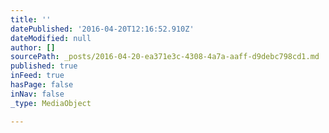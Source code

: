 ```yaml
---
title: ''
datePublished: '2016-04-20T12:16:52.910Z'
dateModified: null
author: []
sourcePath: _posts/2016-04-20-ea371e3c-4308-4a7a-aaff-d9debc798cd1.md
published: true
inFeed: true
hasPage: false
inNav: false
_type: MediaObject

---
```

